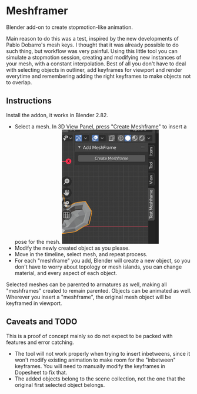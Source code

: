 # Meshframer
Blender add-on to create stopmotion-like animation.

Main reason to do this was a test, inspired by the new developments of Pablo Dobarro's mesh keys. I thought that it was already possible to do such thing, but workflow was very painful. Using this little tool you can simulate a stopmotion session, creating and modifying new instances of your mesh, with a constant interpolation. Best of all you don't have to deal with selecting objects in outliner, add keyframes for viewport and render everytime and remembering adding the right keyframes to make objects not to overlap.

## Instructions
Install the addon, it works in Blender 2.82. 
* Select a mesh. In 3D View Panel, press "Create Meshframe" to insert a pose for the mesh.
![imagen de GUI](imagenes/ss-01.png)
* Modify the newly created object as you please.
* Move in the timeline, select mesh, and repeat process.
* For each "meshframe" you add, Blender will create a new object, so you don't have to worry about topology or mesh islands, you can change material, and every aspect of each object.

Selected meshes can be parented to armatures as well, making all "meshframes" created to remain parented. Objects can be animated as well. Wherever you insert a "meshframe", the original mesh object will be keyframed in viewport.

## Caveats and TODO
This is a proof of concept mainly so do not expect to be packed with features and error catching. 

* The tool will not work properly when trying to insert inbetweens, since it won't modify existing animation to make room for the "inbetween" keyframes. You will need to manually modify the keyframes in Dopesheet to fix that.
* The added objects belong to the scene collection, not the one that the original first selected object belongs.
